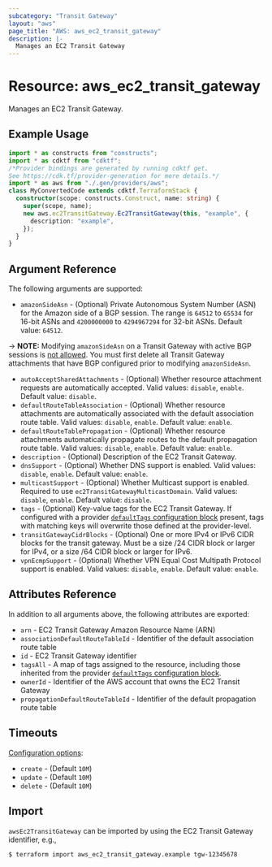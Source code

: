 ```yaml
---
subcategory: "Transit Gateway"
layout: "aws"
page_title: "AWS: aws_ec2_transit_gateway"
description: |-
  Manages an EC2 Transit Gateway
---
```


# Resource: aws_ec2_transit_gateway

Manages an EC2 Transit Gateway.

## Example Usage

```typescript
import * as constructs from "constructs";
import * as cdktf from "cdktf";
/*Provider bindings are generated by running cdktf get.
See https://cdk.tf/provider-generation for more details.*/
import * as aws from "./.gen/providers/aws";
class MyConvertedCode extends cdktf.TerraformStack {
  constructor(scope: constructs.Construct, name: string) {
    super(scope, name);
    new aws.ec2TransitGateway.Ec2TransitGateway(this, "example", {
      description: "example",
    });
  }
}

```

## Argument Reference

The following arguments are supported:

* `amazonSideAsn` - (Optional) Private Autonomous System Number (ASN) for the Amazon side of a BGP session. The range is `64512` to `65534` for 16-bit ASNs and `4200000000` to `4294967294` for 32-bit ASNs. Default value: `64512`.

-> **NOTE:** Modifying `amazonSideAsn` on a Transit Gateway with active BGP sessions is [not allowed](https://docs.aws.amazon.com/AWSEC2/latest/APIReference/API_ModifyTransitGatewayOptions.html). You must first delete all Transit Gateway attachments that have BGP configured prior to modifying `amazonSideAsn`.

* `autoAcceptSharedAttachments` - (Optional) Whether resource attachment requests are automatically accepted. Valid values: `disable`, `enable`. Default value: `disable`.
* `defaultRouteTableAssociation` - (Optional) Whether resource attachments are automatically associated with the default association route table. Valid values: `disable`, `enable`. Default value: `enable`.
* `defaultRouteTablePropagation` - (Optional) Whether resource attachments automatically propagate routes to the default propagation route table. Valid values: `disable`, `enable`. Default value: `enable`.
* `description` - (Optional) Description of the EC2 Transit Gateway.
* `dnsSupport` - (Optional) Whether DNS support is enabled. Valid values: `disable`, `enable`. Default value: `enable`.
* `multicastSupport` - (Optional) Whether Multicast support is enabled. Required to use `ec2TransitGatewayMulticastDomain`. Valid values: `disable`, `enable`. Default value: `disable`.
* `tags` - (Optional) Key-value tags for the EC2 Transit Gateway. If configured with a provider [`defaultTags` configuration block](https://registry.terraform.io/providers/hashicorp/aws/latest/docs#default_tags-configuration-block) present, tags with matching keys will overwrite those defined at the provider-level.
* `transitGatewayCidrBlocks` - (Optional) One or more IPv4 or IPv6 CIDR blocks for the transit gateway. Must be a size /24 CIDR block or larger for IPv4, or a size /64 CIDR block or larger for IPv6.
* `vpnEcmpSupport` - (Optional) Whether VPN Equal Cost Multipath Protocol support is enabled. Valid values: `disable`, `enable`. Default value: `enable`.

## Attributes Reference

In addition to all arguments above, the following attributes are exported:

* `arn` - EC2 Transit Gateway Amazon Resource Name (ARN)
* `associationDefaultRouteTableId` - Identifier of the default association route table
* `id` - EC2 Transit Gateway identifier
* `tagsAll` - A map of tags assigned to the resource, including those inherited from the provider [`defaultTags` configuration block](https://registry.terraform.io/providers/hashicorp/aws/latest/docs#default_tags-configuration-block).
* `ownerId` - Identifier of the AWS account that owns the EC2 Transit Gateway
* `propagationDefaultRouteTableId` - Identifier of the default propagation route table

## Timeouts

[Configuration options](https://developer.hashicorp.com/terraform/language/resources/syntax#operation-timeouts):

- `create` - (Default `10M`)
- `update` - (Default `10M`)
- `delete` - (Default `10M`)

## Import

`awsEc2TransitGateway` can be imported by using the EC2 Transit Gateway identifier, e.g.,

```
$ terraform import aws_ec2_transit_gateway.example tgw-12345678
```

<!-- cache-key: cdktf-0.17.0-pre.15 input-6e48757e816afbbf68b47d7e2d67bd6065154cade25b443bde58088cdd10f4a1 -->